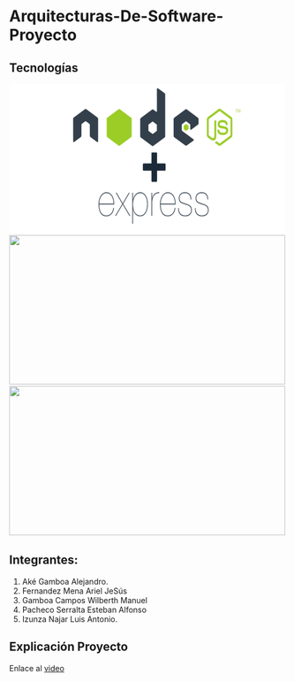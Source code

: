 # Arquitecturas-De-Software-Proyecto

## Tecnologías
<img  src = "readmeImg/express.webp" width = "500" height = "270">
<img src = "tailwind.png" width = "500" height = "270">
<img src = "mysql.png" width = "500" height = "270">

## Integrantes:
1. Aké Gamboa Alejandro.
2. Fernandez Mena Ariel JeSús 
3. Gamboa Campos Wilberth Manuel
4. Pacheco Serralta Esteban Alfonso
5. Izunza Najar Luis Antonio.

## Explicación Proyecto

Enlace al [video](https://youtu.be/ygiEB5q0Nao)
